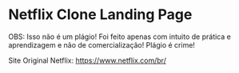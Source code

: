 # Netflix Clone Landing Page

OBS: Isso não é um plágio! Foi feito apenas com intuito de prática e aprendizagem e não de comercialização! Plágio é crime!

Site Original Netflix: https://www.netflix.com/br/

